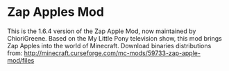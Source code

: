 Zap Apples Mod
=============

This is the 1.6.4 version of the Zap Apple Mod, now maintained by ChioriGreene.
Based on the My Little Pony television show, this mod brings Zap Apples into the world of Minecraft.
Download binaries distributions from: http://minecraft.curseforge.com/mc-mods/59733-zap-apple-mod/files
